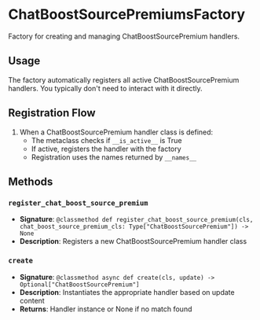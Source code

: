 # ChatBoostSourcePremiumsFactory

Factory for creating and managing ChatBoostSourcePremium handlers.

## Usage

The factory automatically registers all active ChatBoostSourcePremium handlers. 
You typically don't need to interact with it directly.

## Registration Flow

1. When a ChatBoostSourcePremium handler class is defined:
   - The metaclass checks if `__is_active__` is True
   - If active, registers the handler with the factory
   - Registration uses the names returned by `__names__`

## Methods

### `register_chat_boost_source_premium`
- **Signature**: `@classmethod def register_chat_boost_source_premium(cls, chat_boost_source_premium_cls: Type["ChatBoostSourcePremium"]) -> None`
- **Description**: Registers a new ChatBoostSourcePremium handler class

### `create`
- **Signature**: `@classmethod async def create(cls, update) -> Optional["ChatBoostSourcePremium"]`
- **Description**: Instantiates the appropriate handler based on update content
- **Returns**: Handler instance or None if no match found
